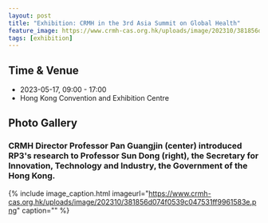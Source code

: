 ```yaml
---
layout: post
title: "Exhibition: CRMH in the 3rd Asia Summit on Global Health"
feature_image: https://www.crmh-cas.org.hk/uploads/image/202310/381856d074f0539c047531ff9961583e.png
tags: [exhibition]
---
```


<!--more-->

## Time & Venue

- 2023-05-17, 09:00 - 17:00
- Hong Kong Convention and Exhibition Centre

## Photo Gallery

### CRMH Director Professor Pan Guangjin (center) introduced RP3's research to Professor Sun Dong (right), the Secretary for Innovation, Technology and Industry, the Government of the Hong Kong.

{% include image_caption.html imageurl="https://www.crmh-cas.org.hk/uploads/image/202310/381856d074f0539c047531ff9961583e.png" caption="" %}

